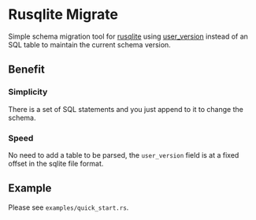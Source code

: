 # Rusqlite Migrate

Simple schema migration tool for [rusqlite](https://lib.rs/crates/rusqlite) using [user_version](https://sqlite.org/pragma.html#pragma_user_version) instead of an SQL table to maintain the current schema version.

## Benefit

### Simplicity 

There is a set of SQL statements and you just append to it to change the schema.

### Speed

No need to add a table to be parsed, the `user_version` field is at a fixed offset in the sqlite file format.

## Example

Please see `examples/quick_start.rs`.

